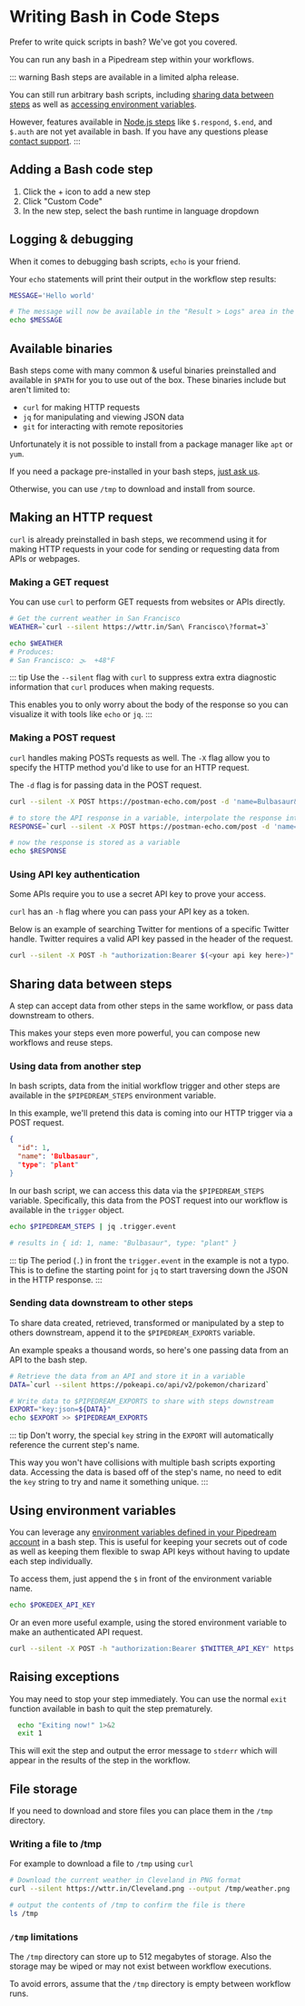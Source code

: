 # Writing Bash in Code Steps

Prefer to write quick scripts in bash? We've got you covered.

You can run any bash in a Pipedream step within your workflows.

::: warning
Bash steps are available in a limited alpha release.

You can still run arbitrary bash scripts, including [sharing data between steps](/code/bash/#sharing-data-between-steps) as well as [accessing environment variables](/code/bash/#using-environment-variables).

However, features available in [Node.js steps](/code/nodejs) like `$.respond`, `$.end`, and `$.auth` are not yet available in bash. If you have any questions please [contact support](https://pipedream.com/support).
:::

## Adding a Bash code step

1. Click the + icon to add a new step
2. Click "Custom Code"
3. In the new step, select the bash runtime in language dropdown

## Logging & debugging

When it comes to debugging bash scripts, `echo` is your friend.

Your `echo` statements will print their output in the workflow step results:

```bash
MESSAGE='Hello world'

# The message will now be available in the "Result > Logs" area in the workflow step
echo $MESSAGE
```

## Available binaries

Bash steps come with many common & useful binaries preinstalled and available in `$PATH` for you to use out of the box. These binaries include but aren't limited to:

* `curl` for making HTTP requests
* `jq` for manipulating and viewing JSON data
* `git` for interacting with remote repositories

Unfortunately it is not possible to install from a package manager like `apt` or `yum`.

If you need a package pre-installed in your bash steps, [just ask us](https://pipedream.com/support).

Otherwise, you can use `/tmp` to download and install from source.

## Making an HTTP request

`curl` is already preinstalled in bash steps, we recommend using it for making HTTP requests in your code for sending or requesting data from APIs or webpages.

### Making a GET request

You can use `curl` to perform GET requests from websites or APIs directly.

```bash
# Get the current weather in San Francisco
WEATHER=`curl --silent https://wttr.in/San\ Francisco\?format=3`

echo $WEATHER
# Produces:
# San Francisco: 🌫  +48°F
```

::: tip
Use the `--silent` flag with `curl` to suppress extra extra diagnostic information that `curl` produces when making requests.

This enables you to only worry about the body of the response so you can visualize it with tools like `echo` or `jq`. 
:::

### Making a POST request

`curl` handles making POSTs requests as well. The `-X` flag allow you to specify the HTTP method you'd like to use for an HTTP request.

The `-d` flag is for passing data in the POST request.

```bash
curl --silent -X POST https://postman-echo.com/post -d 'name=Bulbasaur&id=1'

# to store the API response in a variable, interpolate the response into a string and store it in variable
RESPONSE=`curl --silent -X POST https://postman-echo.com/post -d 'name=Bulbasaur&id=1'`

# now the response is stored as a variable
echo $RESPONSE
```

### Using API key authentication

Some APIs require you to use a secret API key to prove your access.

`curl` has an `-h` flag where you can pass your API key as a token.

Below is an example of searching Twitter for mentions of a specific Twitter handle. Twitter requires a valid API key passed in the header of the request.

```bash
curl --silent -X POST -h "authorization:Bearer $(<your api key here>)" https://api.twitter.com/2/users/@pipedream/mentions
```

## Sharing data between steps

A step can accept data from other steps in the same workflow, or pass data downstream to others.

This makes your steps even more powerful, you can compose new workflows and reuse steps.

### Using data from another step

In bash scripts, data from the initial workflow trigger and other steps are available in the `$PIPEDREAM_STEPS` environment variable.

In this example, we'll pretend this data is coming into our HTTP trigger via a POST request.

```json
{
  "id": 1,
  "name": 'Bulbasaur",
  "type": "plant"
}
```

In our bash script, we can access this data via the `$PIPEDREAM_STEPS` variable. Specifically, this data from the POST request into our workflow is available in the `trigger` object.

```bash
echo $PIPEDREAM_STEPS | jq .trigger.event

# results in { id: 1, name: "Bulbasaur", type: "plant" }
```

::: tip
The period (`.`) in front the `trigger.event` in the example is not a typo. This is to define the starting point for `jq` to start traversing down the JSON in the HTTP response.
:::

### Sending data downstream to other steps

To share data created, retrieved, transformed or manipulated by a step to others downstream, append it to the `$PIPEDREAM_EXPORTS` variable.

An example speaks a thousand words, so here's one passing data from an API to the bash step.

```bash
# Retrieve the data from an API and store it in a variable
DATA=`curl --silent https://pokeapi.co/api/v2/pokemon/charizard`

# Write data to $PIPEDREAM_EXPORTS to share with steps downstream
EXPORT="key:json=${DATA}"
echo $EXPORT >> $PIPEDREAM_EXPORTS
```

::: tip
Don't worry, the special `key` string in the `EXPORT` will automatically reference the current step's name. 

This way you won't have collisions with multiple bash scripts exporting data. Accessing the data is based off of the step's name, no need to edit the `key` string to try and name it something unique.
:::

## Using environment variables

You can leverage any [environment variables defined in your Pipedream account](/environment-variables/#environment-variables) in a bash step. This is useful for keeping your secrets out of code as well as keeping them flexible to swap API keys without having to update each step individually.

To access them, just append the `$` in front of the environment variable name.

```bash
echo $POKEDEX_API_KEY
```

Or an even more useful example, using the stored environment variable to make an authenticated API request.

```bash
curl --silent -X POST -h "authorization:Bearer $TWITTER_API_KEY" https://api.twitter.com/2/users/@pipedream/mentions
```

## Raising exceptions

You may need to stop your step immediately. You can use the normal `exit` function available in bash to quit the step prematurely.

```bash
  echo "Exiting now!" 1>&2
  exit 1
```

This will exit the step and output the error message to `stderr` which will appear in the results of the step in the workflow.

## File storage

If you need to download and store files you can place them in the `/tmp` directory.

### Writing a file to /tmp

For example to download a file to `/tmp` using `curl`

```bash
# Download the current weather in Cleveland in PNG format
curl --silent https://wttr.in/Cleveland.png --output /tmp/weather.png

# output the contents of /tmp to confirm the file is there
ls /tmp
```

### `/tmp` limitations

The `/tmp` directory can store up to 512 megabytes of storage. Also the storage may be wiped or may not exist between workflow executions.

To avoid errors, assume that the `/tmp` directory is empty between workflow runs.
